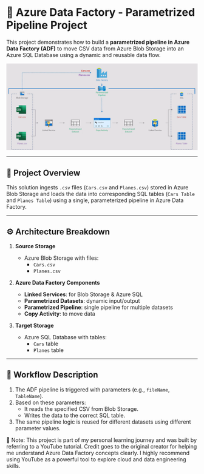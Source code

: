 # 🚀 Azure Data Factory - Parametrized Pipeline Project

This project demonstrates how to build a **parametrized pipeline in Azure Data Factory (ADF)** to move CSV data from Azure Blob Storage into an Azure SQL Database using a dynamic and reusable data flow.

![Architecture](img/1.png)

---

## 📌 Project Overview

This solution ingests `.csv` files (`Cars.csv` and `Planes.csv`) stored in Azure Blob Storage and loads the data into corresponding SQL tables (`Cars Table` and `Planes Table`) using a single, parameterized pipeline in Azure Data Factory.

---

## ⚙️ Architecture Breakdown

1. **Source Storage**  
   - Azure Blob Storage with files:  
     - `Cars.csv`  
     - `Planes.csv`

2. **Azure Data Factory Components**  
   - **Linked Services**: for Blob Storage & Azure SQL  
   - **Parametrized Datasets**: dynamic input/output  
   - **Parametrized Pipeline**: single pipeline for multiple datasets  
   - **Copy Activity**: to move data

3. **Target Storage**  
   - Azure SQL Database with tables:  
     - `Cars` table  
     - `Planes` table

---

## 🔁 Workflow Description

1. The ADF pipeline is triggered with parameters (e.g., `fileName`, `TableName`).
2. Based on these parameters:
   - It reads the specified CSV from Blob Storage.
   - Writes the data to the correct SQL table.
3. The same pipeline logic is reused for different datasets using different parameter values.

📌 Note: This project is part of my personal learning journey and was built by referring to a YouTube tutorial.
Credit goes to the original creator for helping me understand Azure Data Factory concepts clearly.
I highly recommend using YouTube as a powerful tool to explore cloud and data engineering skills.


